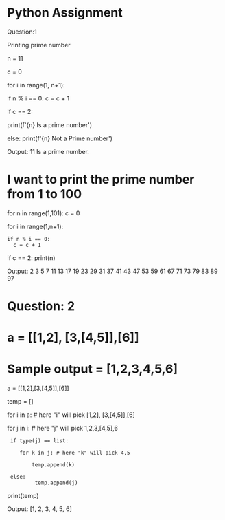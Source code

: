 
# Python Assignment

Question:1

Printing prime number

n = 11

c = 0

for i in range(1, n+1):

  if n % i == 0:
    c = c + 1

if c == 2:

  print(f'{n} Is a prime number')

else:
  print(f'{n} Not a Prime number')


 Output: 11 Is a prime number.

 ## 

 # I want to print the prime number from 1 to 100

for n in range(1,101):
  c = 0

  for i in range(1,n+1):

    if n % i == 0:
      c = c + 1


  if c == 2:
   print(n)

   Output:
2
3
5
7
11
13
17
19
23
29
31
37
41
43
47
53
59
61
67
71
73
79
83
89
97


# Question: 2

# a = [[1,2], [3,[4,5]],[6]]

# Sample output = [1,2,3,4,5,6]

a = [[1,2],[3,[4,5]],[6]]

temp = []

for i in a: # here "i" will pick [1,2], [3,[4,5]],[6]
   
   for j in i: # here "j" will pick 1,2,3,[4,5],6
     
     if type(j) == list:

        for k in j: # here "k" will pick 4,5

            temp.append(k)

     else:
             temp.append(j)  

print(temp)
  

Output: [1, 2, 3, 4, 5, 6]
